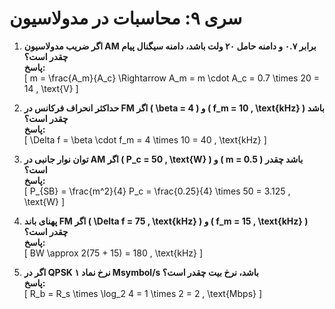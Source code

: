 # سری ۹: محاسبات در مدولاسیون

1. **اگر ضریب مدولاسیون AM برابر ۰.۷ و دامنه حامل ۲۰ ولت باشد، دامنه سیگنال پیام چقدر است؟**  
   **پاسخ:**  
   \[ m = \frac{A_m}{A_c} \Rightarrow A_m = m \cdot A_c = 0.7 \times 20 = 14 \, \text{V} \]

2. **حداکثر انحراف فرکانس در FM اگر \( \beta = 4 \) و \( f_m = 10 \, \text{kHz} \) باشد چقدر است؟**  
   **پاسخ:**  
   \[ \Delta f = \beta \cdot f_m = 4 \times 10 = 40 \, \text{kHz} \]

3. **توان نوار جانبی در AM اگر \( P_c = 50 \, \text{W} \) و \( m = 0.5 \) باشد چقدر است؟**  
   **پاسخ:**  
   \[ P_{SB} = \frac{m^2}{4} P_c = \frac{0.25}{4} \times 50 = 3.125 \, \text{W} \]

4. **پهنای باند FM اگر \( \Delta f = 75 \, \text{kHz} \) و \( f_m = 15 \, \text{kHz} \) چقدر است؟**  
   **پاسخ:**  
   \[ BW \approx 2(75 + 15) = 180 \, \text{kHz} \]

5. **اگر در QPSK نرخ نماد ۱ Msymbol/s باشد، نرخ بیت چقدر است؟**  
   **پاسخ:**  
   \[ R_b = R_s \times \log_2 4 = 1 \times 2 = 2 \, \text{Mbps} \]